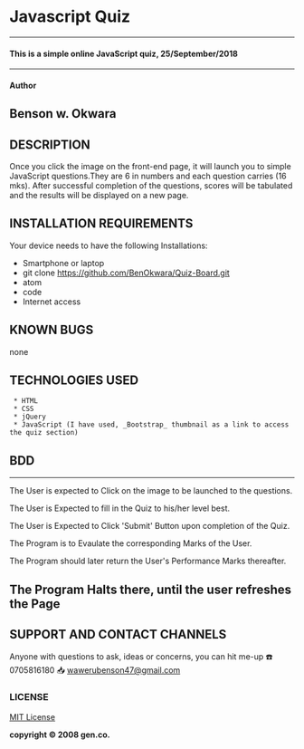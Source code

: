 # Javascript Quiz
---------------------------------------------------------------
#### This is a simple online JavaScript quiz, 25/September/2018
---------------------------------------------------------------
#### Author
  **Benson w. Okwara**
---------------------------------------------------------------
## DESCRIPTION
Once you click the image on the front-end page, it will launch you to simple JavaScript questions.They are 6 in numbers and each question carries (16 mks). After successful completion of the questions, scores will be tabulated and the results will be displayed on a new page.
## INSTALLATION REQUIREMENTS
Your device needs to have the following Installations:
* Smartphone or laptop
* git clone  https://github.com/BenOkwara/Quiz-Board.git
* atom
* code
* Internet access
## KNOWN BUGS
  none  
## TECHNOLOGIES USED
     * HTML
     * CSS
     * jQuery
     * JavaScript (I have used, _Bootstrap_ thumbnail as a link to access the quiz section)
     
## BDD
---------------------------------------------------------------------------
The User is expected to Click on the image to be launched to the questions.

The User is Expected to fill in the Quiz to his/her level best.

The User is Expected to Click 'Submit' Button upon completion of the Quiz.

The Program is to Evaulate the corresponding Marks of the User.

The Program should later return the User's Performance Marks thereafter.

The Program Halts there, until the user refreshes the Page
----------------------------------------------------------------------------
## SUPPORT AND CONTACT CHANNELS
Anyone with questions to ask, ideas or concerns, you can hit me-up
:phone: 0705816180    :inbox_tray: wawerubenson47@gmail.com

### LICENSE
[MIT License](https://choosealicense.com/licenses/mit/#)


__copyright :copyright: 2008 gen.co.__
